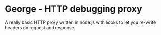 # George - HTTP debugging proxy

A really basic HTTP proxy written in node.js with hooks to let you re-write headers on request and response.
